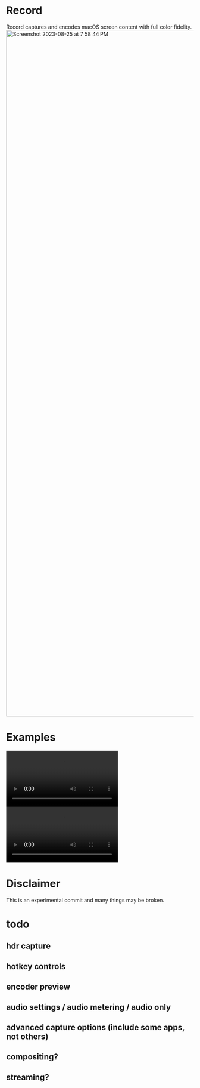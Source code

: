 # Record
Record captures and encodes macOS screen content with full color fidelity.<img width="1840" alt="Screenshot 2023-08-25 at 7 58 44 PM" src="https://github.com/jcm93/Record/assets/6864788/7e683799-7ff9-4d31-8393-86c4ffa53f07">

# Examples
<video src="https://github.com/jcm93/Record/assets/6864788/e64d21a9-abe6-4a09-890e-0193c772f5c3" controls="controls" style="max-width: 730px;">
</video>
<video src="https://github.com/jcm93/Record/assets/6864788/53d590c5-e4da-45e7-adf2-8b54d585175b" controls="controls" style="max-width: 730px;"></video>

# Disclaimer


This is an experimental commit and many things may be broken.
# todo
## hdr capture
## hotkey controls
## encoder preview
## audio settings / audio metering / audio only
## advanced capture options (include some apps, not others)
## compositing?
## streaming?

